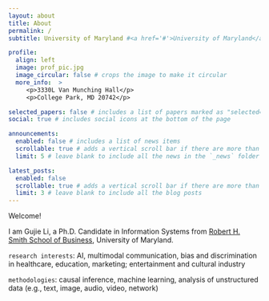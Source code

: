 ```yaml
---
layout: about
title: About
permalink: /
subtitle: University of Maryland #<a href='#'>University of Maryland</a>

profile:
  align: left
  image: prof_pic.jpg
  image_circular: false # crops the image to make it circular
  more_info:  >
     <p>3330L Van Munching Hall</p>
     <p>College Park, MD 20742</p>

selected_papers: false # includes a list of papers marked as "selected={true}"
social: true # includes social icons at the bottom of the page

announcements:
  enabled: false # includes a list of news items
  scrollable: true # adds a vertical scroll bar if there are more than 3 news items
  limit: 5 # leave blank to include all the news in the `_news` folder

latest_posts:
  enabled: false
  scrollable: true # adds a vertical scroll bar if there are more than 3 new posts items
  limit: 3 # leave blank to include all the blog posts
---
```


Welcome!

I am Gujie Li, a Ph.D. Candidate in Information Systems from [Robert H. Smith School of Business](https://www.rhsmith.umd.edu), University of Maryland. 

`research interests`: AI, multimodal communication, bias and discrimination in healthcare, education, marketing; entertainment and cultural industry

`methodologies`: causal inference, machine learning, analysis of unstructured data (e.g., text, image, audio, video, network)
